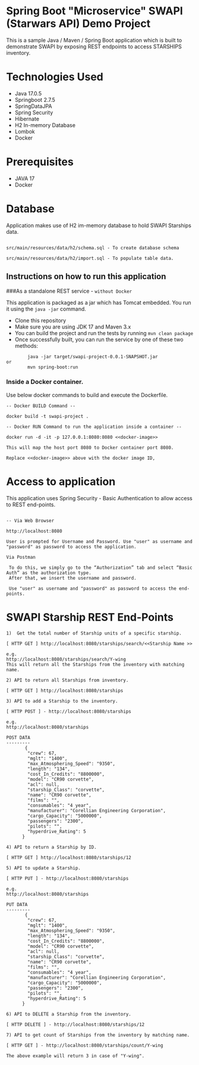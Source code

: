 # Spring Boot "Microservice" SWAPI (Starwars API) Demo Project

This is a sample Java / Maven / Spring Boot application which is built to demonstrate SWAPI by exposing REST endpoints to access STARSHIPS inventory.

# Technologies Used

* Java 17.0.5
* Springboot 2.7.5
* SpringDataJPA
* Spring Security
* Hibernate
* H2 In-memory Database
* Lombok
* Docker

# Prerequisites

* JAVA 17
* Docker

# Database

Application makes use of H2 im-memory database to hold SWAPI Starships data.

```

src/main/resources/data/h2/schema.sql - To create database schema

src/main/resources/data/h2/import.sql - To populate table data.

```

## Instructions on how to run this application

###As a standalone REST service - ```without Docker```

This application is packaged as a jar which has Tomcat embedded. You run it using the ```java -jar``` command.

* Clone this repository
* Make sure you are using JDK 17 and Maven 3.x
* You can build the project and run the tests by running ```mvn clean package```
* Once successfully built, you can run the service by one of these two methods:
```
        java -jar target/swapi-project-0.0.1-SNAPSHOT.jar
or
        mvn spring-boot:run
```

### Inside a Docker container.

Use below docker commands to build and execute the Dockerfile.

```
-- Docker BUILD Command --

docker build -t swapi-project .

```
```
-- Docker RUN Command to run the application inside a container --

docker run -d -it -p 127.0.0.1:8080:8080 <<docker-image>> 

This will map the host port 8080 to Docker container port 8080.

Replace <<docker-image>> above with the docker image ID,

```

# Access to application
This application uses Spring Security - Basic Authentication to allow access to REST end-points.

```

-- Via Web Browser

http://localhost:8080

User is prompted for Username and Password. Use "user" as username and "password" as password to access the application.
```

```
Via Postman
 
 To do this, we simply go to the “Authorization” tab and select “Basic Auth” as the authorization type. 
 After that, we insert the username and password. 
 
 Use "user" as username and "password" as password to access the end-points.

```

# SWAPI Starship REST End-Points


```
1)  Get the total number of Starship units of a specific starship.

[ HTTP GET ] http://localhost:8080/starships/search/<<Starship Name >>

e.g.
http://localhost:8080/starships/search/Y-wing
This will return all the Starships from the inventory with matching name.

```

```
2) API to return all Starships from inventory.

[ HTTP GET ] http://localhost:8080/starships

```
```
3) API to add a Starship to the inventory.

[ HTTP POST ] - http://localhost:8080/starships

e.g.
http://localhost:8080/starships

POST DATA 
---------
       {
        "crew": 67,
        "mglt": "1400",
        "max_Atmosphering_Speed": "9350",
        "length": "134",
        "cost_In_Credits": "8800000",
        "model": "CR90 corvette",
        "acl": null,
        "starship_Class": "corvette",
        "name": "CR90 corvette",        
        "films": "",
        "consumables": "4 year",
        "manufacturer": "Corellian Engineering Corporation",
        "cargo_Capacity": "5000000",
        "passengers": "2300",
        "pilots": "",        
        "hyperdrive_Rating": 5
      }
```

```
4) API to return a Starship by ID.

[ HTTP GET ] http://localhost:8080/starships/12

```
```
5) API to update a Starship.

[ HTTP PUT ] - http://localhost:8080/starships

e.g.
http://localhost:8080/starships

PUT DATA 
---------
       {
        "crew": 67,
        "mglt": "1400",
        "max_Atmosphering_Speed": "9350",
        "length": "134",
        "cost_In_Credits": "8800000",
        "model": "CR90 corvette",
        "acl": null,
        "starship_Class": "corvette",
        "name": "CR90 corvette",        
        "films": "",
        "consumables": "4 year",
        "manufacturer": "Corellian Engineering Corporation",
        "cargo_Capacity": "5000000",
        "passengers": "2300",
        "pilots": "",        
        "hyperdrive_Rating": 5
      }
```
```
6) API to DELETE a Starship from the inventory.

[ HTTP DELETE ] - http://localhost:8080/starships/12

```

```
7) API to get count of Starships from the inventory by matching name.

[ HTTP GET ] - http://localhost:8080/starships/count/Y-wing

The above example will return 3 in case of "Y-wing".

```



